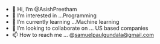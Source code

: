 - 👋 Hi, I’m @AsishPreetham
- 👀 I’m interested in ...Programming
- 🌱 I’m currently learning ...Machine learning
- 💞️ I’m looking to collaborate on ... US based companies
- 📫 How to reach me ... @samuelpaulgundala@gmail.com

<!---
AsishPreetham/AsishPreetham is a ✨ special ✨ repository because its `README.md` (this file) appears on your GitHub profile.
You can click the Preview link to take a look at your changes.
--->
